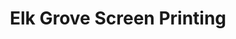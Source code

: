 ---
title: "Elk Grove Screen Printing"
url: /elk-grove/elk-grove-screen-printing/
shop: Kopieren
---